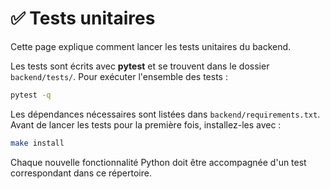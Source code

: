 # ✅ Tests unitaires

Cette page explique comment lancer les tests unitaires du backend.

Les tests sont écrits avec **pytest** et se trouvent dans le dossier `backend/tests/`.
Pour exécuter l'ensemble des tests :

```bash
pytest -q
```

Les dépendances nécessaires sont listées dans `backend/requirements.txt`.
Avant de lancer les tests pour la première fois, installez-les avec :

```bash
make install
```

Chaque nouvelle fonctionnalité Python doit être accompagnée d'un test
correspondant dans ce répertoire.
